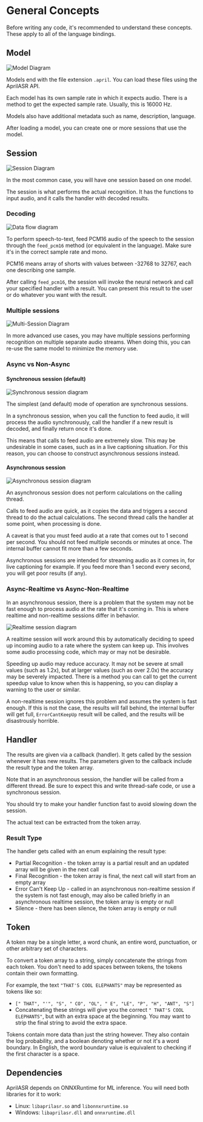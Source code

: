 # General Concepts

Before writing any code, it's recommended to understand these concepts. These apply to all of the language bindings.

## Model

![Model Diagram](./model.png)

Models end with the file extension `.april`. You can load these files using the AprilASR API.

Each model has its own sample rate in which it expects audio. There is a method to get the expected sample rate. Usually, this is 16000 Hz.

Models also have additional metadata such as name, description, language.

After loading a model, you can create one or more sessions that use the model.

## Session

![Session Diagram](./session.png)

In the most common case, you will have one session based on one model.

The session is what performs the actual recognition. It has the functions to input audio, and it calls the handler with decoded results.

<!--(This feature is not yet implemented) When creating a session, you may specify a speaker ID or name. If not empty, this may be used to save and restore the hidden state, to help initialize the session in a way it can provide more accurate results instantly for a particular speaker. -->

### Decoding

![Data flow diagram](./dataflow.png)

To perform speech-to-text, feed PCM16 audio of the speech to the session through the `feed_pcm16` method (or equivalent in the language). Make sure it's in the correct sample rate and mono.

PCM16 means array of shorts with values between -32768 to 32767, each one describing one sample.

After calling `feed_pcm16`, the session will invoke the neural network and call your specified handler with a result. You can present this result to the user or do whatever you want with the result.





### Multiple sessions

![Multi-Session Diagram](./multisession.png)

In more advanced use cases, you may have multiple sessions performing recognition on multiple separate audio streams. When doing this, you can re-use the same model to minimize the memory use.


### Async vs Non-Async

#### Synchronous session (default)

![Synchronous session diagram](./sync_session.png)

The simplest (and default) mode of operation are synchronous sessions.

In a synchronous session, when you call the function to feed audio, it will process the audio synchronously, call the handler if a new result is decoded, and finally return once it's done.

This means that calls to feed audio are extremely slow. This may be undesirable in some cases, such as in a live captioning situation. For this reason, you can choose to construct asynchronous sessions instead.


#### Asynchronous session

![Asynchronous session diagram](./async_session.png)

An asynchronous session does not perform calculations on the calling thread.

Calls to feed audio are quick, as it copies the data and triggers a second thread to do the actual calculations. The second thread calls the handler at some point, when processing is done.

A caveat is that you must feed audio at a rate that comes out to 1 second per second. You should not feed multiple seconds or minutes at once. The internal buffer cannot fit more than a few seconds.

Asynchronous sessions are intended for streaming audio as it comes in, for live captioning for example. If you feed more than 1 second every second, you will get poor results (if any).

### Async-Realtime vs Async-Non-Realtime

In an asynchronous session, there is a problem that the system may not be fast enough to process audio at the rate that it's coming in. This is where realtime and non-realtime sessions differ in behavior.

![Realtime session diagram](./realtime.png)

A realtime session will work around this by automatically deciding to speed up incoming audio to a rate where the system can keep up. This involves some audio processing code, which may or may not be desirable.

Speeding up audio may reduce accuracy. It may not be severe at small values (such as 1.2x), but at larger values (such as over 2.0x) the accuracy may be severely impacted. There is a method you can call to get the current speedup value to know when this is happening, so you can display a warning to the user or similar.

A non-realtime session ignores this problem and assumes the system is fast enough. If this is not the case, the results will fall behind, the internal buffer will get full, `ErrorCantKeepUp` result will be called, and the results will be disastrously horrible.

## Handler

The results are given via a callback (handler). It gets called by the session whenever it has new results. The parameters given to the callback include the result type and the token array.

Note that in an asynchronous session, the handler will be called from a different thread. Be sure to expect this and write thread-safe code, or use a synchronous session.

You should try to make your handler function fast to avoid slowing down the session.

The actual text can be extracted from the token array.

### Result Type

The handler gets called with an enum explaining the result type:
* Partial Recognition - the token array is a partial result and an updated array will be given in the next call
* Final Recognition - the token array is final, the next call will start from an empty array
* Error Can't Keep Up - called in an asynchronous non-realtime session if the system is not fast enough, may also be called briefly in an asynchronous realtime session, the token array is empty or null
* Silence - there has been silence, the token array is empty or null

## Token

A token may be a single letter, a word chunk, an entire word, punctuation, or other arbitrary set of characters.

To convert a token array to a string, simply concatenate the strings from each token. You don't need to add spaces between tokens, the tokens contain their own formatting.

For example, the text `"THAT'S COOL ELEPHANTS"` may be represented as tokens like so:
* `[" THAT", "'", "S", " CO", "OL", " E", "LE", "P", "H", "ANT", "S"]`
* Concatenating these strings will give you the correct `" THAT'S COOL ELEPHANTS"`, but with an extra space at the beginning. You may want to strip the final string to avoid the extra space.

Tokens contain more data than just the string however. They also contain the log probability, and a boolean denoting whether or not it's a word boundary. In English, the word boundary value is equivalent to checking if the first character is a space.

## Dependencies

AprilASR depends on ONNXRuntime for ML inference. You will need both libraries for it to work:
* Linux: `libaprilasr.so` and `libonnxruntime.so`
* Windows: `libaprilasr.dll` and `onnxruntime.dll`